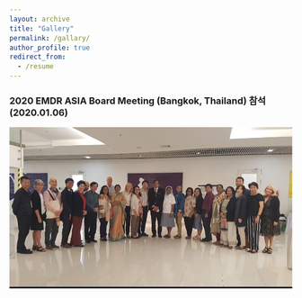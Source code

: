 ```yaml
---
layout: archive
title: "Gallery"
permalink: /gallary/
author_profile: true
redirect_from:
  - /resume
---
```


### 2020 EMDR ASIA Board Meeting (Bangkok, Thailand) 참석 (2020.01.06)

<img src="/images/20200106.png" alt="">
